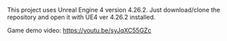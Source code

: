 This project uses Unreal Engine 4 version 4.26.2.
Just download/clone the repository and open it with UE4 ver 4.26.2 installed.

Game demo video: https://youtu.be/syJqXC55GZc
